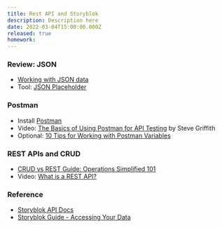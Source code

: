 ```yaml
---
title: Rest API and Storyblok
description: Description here
date: 2022-03-04T15:00:00.000Z
released: true
homework: 
---
```


<home-work :home-work="homework">

### Review: JSON
- [Working with JSON data](https://developer.mozilla.org/en-US/docs/Learn/JavaScript/Objects/JSON)
- Tool: [JSON Placeholder](https://jsonplaceholder.typicode.com/)

### Postman
- Install [Postman](https://www.postman.com/downloads/)
- Video: [The Basics of Using Postman for API Testing](https://youtu.be/t5n07Ybz7yI) by Steve Griffith
- Optional: [10 Tips for Working with Postman Variables](https://blog.postman.com/10-tips-for-working-with-postman-variables/)

### REST APIs and CRUD
- [CRUD vs REST Guide: Operations Simplified 101](https://hevodata.com/learn/crud-vs-rest/)
- Video: [What is a REST API?](https://www.youtube.com/watch?v=lsMQRaeKNDk)

### Reference
- [Storyblok API Docs](https://www.storyblok.com/docs/api/content-delivery)
- [Storyblok Guide - Accessing Your Data](https://www.storyblok.com/docs/guide/essentials/accessing-data)

</home-work>
